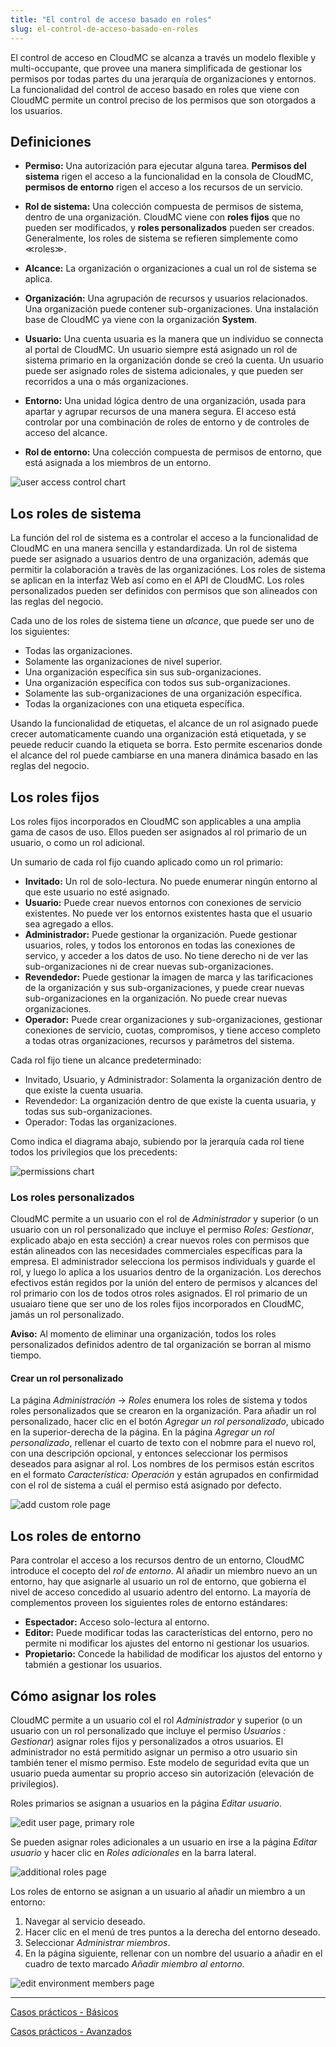 ```yaml
---
title: "El control de acceso basado en roles"
slug: el-control-de-acceso-basado-en-roles
---
```



El control de acceso en CloudMC se alcanza a través un modelo flexible y multi-occupante, que provee una manera simplificada de gestionar los permisos por todas partes du una jerarquía de organizaciones y entornos.  La funcionalidad del control de acceso basado en roles que viene con CloudMC permite un control preciso de los permisos que son otorgados a los usuarios.

## Definiciones
- **Permiso:** Una autorización para ejecutar alguna tarea.  **Permisos del sistema** rigen el acceso a la funcionalidad en la consola de CloudMC, **permisos de entorno** rigen el acceso a los recursos de un servicio.

- **Rol de sistema:**  Una colección compuesta de permisos de sistema, dentro de una organización.  CloudMC viene con **roles fijos** que no pueden ser modificados, y **roles personalizados** pueden ser creados.  Generalmente, los roles de sistema se refieren simplemente como ≪roles≫.

- **Alcance:** La organización o organizaciones a cual un rol de sistema se aplica.

- **Organización:** Una agrupación de recursos y usuarios relacionados. Una organización puede contener sub-organizaciones.  Una instalación base de CloudMC ya viene con la organización **System**.

- **Usuario:** Una cuenta usuaria es la manera que un individuo se connecta al portal de CloudMC.  Un usuario siempre está asignado un rol de sistema primario en la organización donde se creó la cuenta.  Un usuario puede ser asignado roles de sistema adicionales, y que pueden ser recorridos a una o más organizaciones.

- **Entorno:** Una unidad lógica dentro de una organización, usada para apartar y agrupar recursos de una manera segura.  El acceso está controlar por una combinación de roles de entorno y de controles de acceso del alcance.

- **Rol de entorno:** Una colección compuesta de permisos de entorno, que está asignada a los miembros de un entorno.

![user access control chart](/assets/rbac-roles-chart-es.png)

## Los roles de sistema
La función del rol de sistema es a controlar el acceso a la funcionalidad de CloudMC en una manera sencilla y estandardizada.  Un rol de sistema puede ser asignado a usuarios dentro de una organización, además que permitir la colaboración a travès de las organizaciónes.  Los roles de sistema se aplican en la interfaz Web así como en el API de CloudMC.  Los roles personalizados pueden ser definidos con permisos que son alineados con las reglas del negocio.

Cada uno de los roles de sistema tiene un *alcance*, que puede ser uno de los siguientes:

- Todas las organizaciones.
- Solamente las organizaciones de nivel superior.
- Una organización específica sin sus sub-organizaciones.
- Una organización específica con todos sus sub-organizaciones.
- Solamente las sub-organizaciones de una organización específica.
- Todas la organizaciones con una etiqueta específica.

Usando la funcionalidad de etiquetas, el alcance de un rol asignado puede crecer automaticamente cuando una organización está etiquetada, y se peuede reducir cuando la etiqueta se borra.  Esto permite escenarios donde el alcance del rol puede cambiarse en una manera dinámica basado en las reglas del negocio.

## Los roles fijos
Los roles fijos incorporados en CloudMC son applicables a una amplia gama de casos de uso.  Ellos pueden ser asignados al rol primario de un usuario, o como un rol adicional.

Un sumario de cada rol fijo cuando aplicado como un rol primario:

- **Invitado:**  Un rol de solo-lectura.  No puede enumerar ningún entorno al que este usuario no esté asignado.
- **Usuario:**  Puede crear nuevos entornos con conexiones de servicio existentes.  No puede ver los entornos existentes hasta que el usuario sea agregado a ellos.
- **Administrador:**  Puede gestionar la organización.  Puede gestionar usuarios, roles, y todos los entoronos en todas las conexiones de servico, y acceder a los datos de uso.  No tiene derecho ni de ver las sub-organizaciones ni de crear nuevas sub-organizaciones.
- **Revendedor:**  Puede gestionar la imagen de marca y las tarificaciones de la organización y sus sub-organizaciones, y puede crear nuevas sub-organizaciones en la organización.  No puede crear nuevas organizaciones.
- **Operador:**  Puede crear organizaciones y sub-organizaciones, gestionar conexiones de servicio, cuotas, compromisos, y tiene acceso completo a todas otras organizaciones, recursos y parámetros del sistema.

Cada rol fijo tiene un alcance predeterminado:
- Invitado, Usuario, y Administrador:  Solamenta la organización dentro de que existe la cuenta usuaria.
- Revendedor:  La organización dentro de que existe la cuenta usuaria, y todas sus sub-organizaciones.
- Operador:  Todas las organizaciones.

Como indica el diagrama abajo, subiendo por la jerarquía cada rol tiene todos los privilegios que los precedents:

![permissions chart](/assets/rbac-permissions-es.png)

### Los roles personalizados

CloudMC permite a un usuario con el rol de *Administrador* y superior (o un usuario con un rol personalizado que incluye el permiso *Roles: Gestionar*, explicado abajo en esta sección) a crear nuevos roles con permisos que están alineados con las necesidades commerciales específicas para la empresa.  El administrador selecciona los permisos individuals y guarde el rol, y luego lo aplica a los usuarios dentro de la organización.  Los derechos efectivos están regidos por la unión del entero de permisos y alcances del rol primario con los de todos otros roles asignados.  El rol primario de un usuaiaro tiene que ser uno de los roles fijos incorporados en CloudMC, jamás un rol personalizado.

**Aviso:**  Al momento de eliminar una organización, todos los roles personalizados definidos adentro de tal organización se borran al mismo tiempo.

#### Crear un rol personalizado
La página *Administración* -> *Roles* enumera los roles de sistema y todos roles personalizados que se crearon en la organización.  Para añadir un rol personalizado, hacer clic en el botón *Agregar un rol personalizado*, ubicado en la superior-derecha de la página.  En la página *Agregar un rol personalizado*, rellenar el cuarto de texto con el nobmre para el nuevo rol, con una descripción opcional, y entonces seleccionar los permisos deseados para asignar al rol.  Los nombres de los permisos están escritos en el formato *Característica: Operación* y están agrupados en confirmidad con el rol de sistema a cuál el permiso está asignado por defecto.

![add custom role page](/assets/rbac-add_custom_role-en.png)

## Los roles de entorno
Para controlar el acceso a los recursos dentro de un entorno, CloudMC introduce el cocepto del *rol de entorno*.  Al añadir un miembro nuevo an un entorno, hay que asignarle al usuario un rol de entorno, que gobierna el nivel de acceso concedido al usuario adentro del entorno.  La mayoría de complementos proveen los siguientes roles de entorno estándares:

- **Espectador:**  Acceso solo-lectura al entorno.
- **Editor:**  Puede modificar todas las características del entorno, pero no permite ni modificar los ajustes del entorno ni gestionar los usuarios.
- **Propietario:**  Concede la habilidad de modificar los ajustos del entorno y tabmién a gestionar los usuarios.

## Cómo asignar los roles

CloudMC permite a un usuario col el rol *Administrador* y superior (o un usuario con un rol personalizado que incluye el permiso *Usuarios : Gestionar*) asignar roles fijos y personalizados a otros usuarios.  El administrador no está permitido asignar un permiso a otro usuario sin también tener el mismo permiso.  Este modelo de seguridad evita que un usuario pueda aumentar su proprio acceso sin autorización (elevación de privilegios).

Roles primarios se asignan a usuarios en la página *Editar usuario*.

![edit user page, primary role](/assets/rbac-select_primary_role-en.png)

Se pueden asignar roles adicionales a un usuario en irse a la página *Editar usuario* y hacer clic en *Roles adicionales* en la barra lateral.

![additional roles page](/assets/rbac-additional_roles-en.png)

Los roles de entorno se asignan a un usuario al añadir un miembro a un entorno:
1. Navegar al servicio deseado.
1. Hacer clic en el menú de tres puntos a la derecha del entorno deseado.
1. Seleccionar *Administrar miembros*.
1. En la página siguiente, rellenar con un nombre del usuario a añadir en el cuadro de texto marcado *Añadir miembro al entorno*.

![edit environment members page](/assets/rbac-list_of_env_roles-en.png)

---
[Casos prácticos - Básicos](rbac-use-cases-basic.md)

[Casos prácticos - Avanzados](rbac-use-cases-advanced.md)

